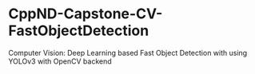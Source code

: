 # CppND-Capstone-CV-FastObjectDetection
Computer Vision: Deep Learning based Fast Object Detection with using YOLOv3 with OpenCV backend
